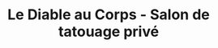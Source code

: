 ---
title: "Le Diable au Corps - Salon de tatouage privé"
url: /boulogne-billancourt/le-diable-au-corps-salon-de-tatouage-prive/
shop: Tattoo
---